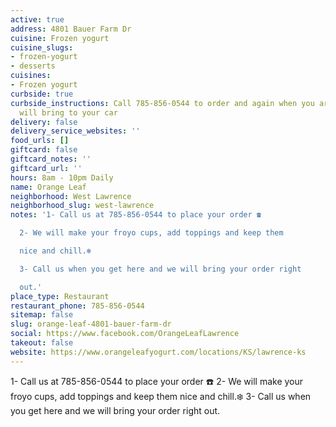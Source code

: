 ```yaml
---
active: true
address: 4801 Bauer Farm Dr
cuisine: Frozen yogurt
cuisine_slugs:
- frozen-yogurt
- desserts
cuisines:
- Frozen yogurt
curbside: true
curbside_instructions: Call 785-856-0544 to order and again when you arrive and they
  will bring to your car
delivery: false
delivery_service_websites: ''
food_urls: []
giftcard: false
giftcard_notes: ''
giftcard_url: ''
hours: 8am - 10pm Daily
name: Orange Leaf
neighborhood: West Lawrence
neighborhood_slug: west-lawrence
notes: '1- Call us at 785-856-0544 to place your order ☎️

  2- We will make your froyo cups, add toppings and keep them

  nice and chill.❄️

  3- Call us when you get here and we will bring your order right

  out.'
place_type: Restaurant
restaurant_phone: 785-856-0544
sitemap: false
slug: orange-leaf-4801-bauer-farm-dr
social: https://www.facebook.com/OrangeLeafLawrence
takeout: false
website: https://www.orangeleafyogurt.com/locations/KS/lawrence-ks
---
```


1- Call us at 785-856-0544 to place your order ☎️
2- We will make your froyo cups, add toppings and keep them
nice and chill.❄️
3- Call us when you get here and we will bring your order right
out.